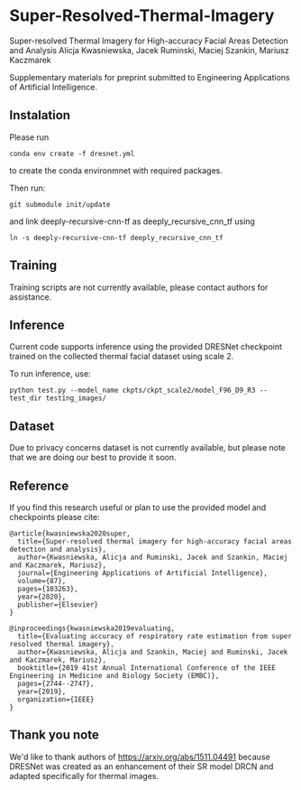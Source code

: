 # Super-Resolved-Thermal-Imagery
Super-resolved Thermal Imagery for High-accuracy Facial Areas Detection and Analysis
Alicja Kwasniewska, Jacek Ruminski, Maciej Szankin, Mariusz Kaczmarek

Supplementary materials for preprint submitted to Engineering Applications of Artificial Intelligence.

## Instalation

Please run

```
conda env create -f dresnet.yml
```

to create the conda environmnet with required packages.

Then run:

```
git submodule init/update
```

and link deeply-recursive-cnn-tf as deeply_recursive_cnn_tf using

```
ln -s deeply-recursive-cnn-tf deeply_recursive_cnn_tf
```

## Training
Training scripts are not currently available, please contact authors for assistance.

## Inference

Current code supports inference using the provided DRESNet checkpoint trained on the collected thermal facial dataset using scale 2.

To run inference, use:

```
python test.py --model_name ckpts/ckpt_scale2/model_F96_D9_R3 --test_dir testing_images/
```

## Dataset

Due to privacy concerns dataset is not currently available, but please note that we are doing our best to provide it soon.

## Reference

If you find this research useful or plan to use the provided model and checkpoints please cite:

```
@article{kwasniewska2020super,
  title={Super-resolved thermal imagery for high-accuracy facial areas detection and analysis},
  author={Kwasniewska, Alicja and Ruminski, Jacek and Szankin, Maciej and Kaczmarek, Mariusz},
  journal={Engineering Applications of Artificial Intelligence},
  volume={87},
  pages={103263},
  year={2020},
  publisher={Elsevier}
}

@inproceedings{kwasniewska2019evaluating,
  title={Evaluating accuracy of respiratory rate estimation from super resolved thermal imagery},
  author={Kwasniewska, Alicja and Szankin, Maciej and Ruminski, Jacek and Kaczmarek, Mariusz},
  booktitle={2019 41st Annual International Conference of the IEEE Engineering in Medicine and Biology Society (EMBC)},
  pages={2744--2747},
  year={2019},
  organization={IEEE}
}
```

## Thank you note

We'd like to thank authors of https://arxiv.org/abs/1511.04491 because DRESNet was created as an enhancement of their SR model DRCN and adapted specifically for thermal images.
